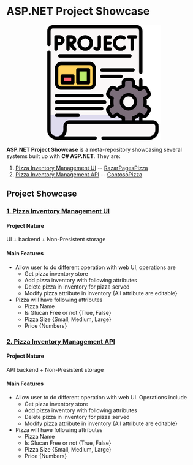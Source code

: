 # ASP.NET Project Showcase

<p align="center">
    <img src="assets/project.png" alt="Project Image" width="300px" />
</p>

__ASP.NET Project Showcase__ is a meta-repository showcasing several systems built up with __C# ASP.NET__. They are:

1. [Pizza Inventory Management UI](#1-pizza-inventory-management-ui) -- [RazarPagesPizza](RazarPagesPizza)
2. [Pizza Inventory Management API](#2-pizza-inventory-management-api) -- [ContosoPizza](ContosoPizza)


## Project Showcase

### [1. Pizza Inventory Management UI](RazarPagesPizza)
#### Project Nature
UI + backend + Non-Presistent storage
#### Main Features
- Allow user to do different operation with web UI, operations are
    - Get pizza inventory store
    - Add pizza inventory with following attributes
    - Delete pizza in inventory for pizza served
    - Modify pizza attribute in inventory {All attribute are editable}
- Pizza will have following attributes
    - Pizza Name
    - Is Glucan Free or not {True, False}
    - Pizza Size {Small, Medium, Large}
    - Price {Numbers}


### [2. Pizza Inventory Management API](ContosoPizza)
#### Project Nature
API backend + Non-Presistent storage
#### Main Features
- Allow user to do different operation with web UI. Operations include
    - Get pizza inventory store
    - Add pizza inventory with following attributes
    - Delete pizza in inventory for pizza served
    - Modify pizza attribute in inventory {All attribute are editable}
- Pizza will have following attributes
    - Pizza Name
    - Is Glucan Free or not {True, False}
    - Pizza Size {Small, Medium, Large}
    - Price {Numbers}
